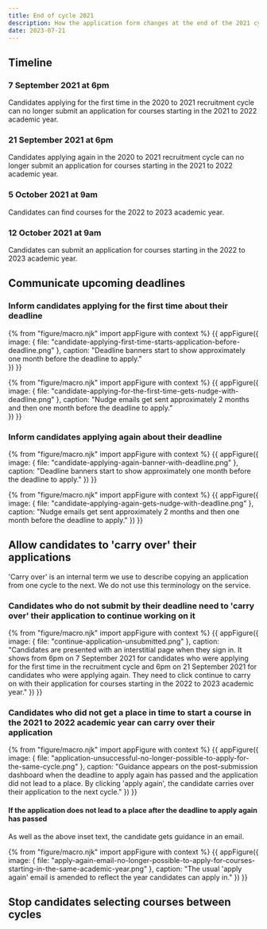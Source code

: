 ```yaml
---
title: End of cycle 2021
description: How the application form changes at the end of the 2021 cycle
date: 2023-07-21
---
```



## Timeline

### 7 September 2021 at 6pm

Candidates applying for the first time in the 2020 to 2021 recruitment cycle can no longer submit an application for courses starting in the 2021 to 2022 academic year.

### 21 September 2021 at 6pm

Candidates applying again in the 2020 to 2021 recruitment cycle can no longer submit an application for courses starting in the 2021 to 2022 academic year.

### 5 October 2021 at 9am

Candidates can find courses for the 2022 to 2023 academic year.

### 12 October 2021 at 9am

Candidates can submit an application for courses starting in the 2022 to 2023 academic year.

## Communicate upcoming deadlines

### Inform candidates applying for the first time about their deadline

{% from "figure/macro.njk" import appFigure with context %}
{{ appFigure({
  image: {
    file: "candidate-applying-first-time-starts-application-before-deadline.png"
  },
  caption: "Deadline banners start to show approximately one month before the deadline to apply."  
}) }}

{% from "figure/macro.njk" import appFigure with context %}
{{ appFigure({
  image: {
    file: "candidate-applying-for-the-first-time-gets-nudge-with-deadline.png"
  },
  caption: "Nudge emails get sent approximately 2 months and then one month before the deadline to apply."   
}) }}

### Inform candidates applying again about their deadline

{% from "figure/macro.njk" import appFigure with context %}
{{ appFigure({
  image: {
    file: "candidate-applying-again-banner-with-deadline.png"
  },
  caption: "Deadline banners start to show approximately one month before the deadline to apply."
}) }}

{% from "figure/macro.njk" import appFigure with context %}
{{ appFigure({
  image: {
    file: "candidate-applying-again-gets-nudge-with-deadline.png"
  },
  caption: "Nudge emails get sent approximately 2 months and then one month before the deadline to apply."
}) }}

## Allow candidates to 'carry over' their applications

<div class="govuk-inset-text">
  'Carry over' is an internal term we use to describe copying an application from one cycle to the next. We do not use this terminology on the service.
</div>

### Candidates who do not submit by their deadline need to 'carry over' their application to continue working on it

{% from "figure/macro.njk" import appFigure with context %}
{{ appFigure({
  image: {
    file: "continue-application-unsubmitted.png"
  },
  caption: "Candidates are presented with an interstitial page when they sign in. It shows from 6pm on 7 September 2021 for candidates who were applying for the first time in the recruitment cycle and 6pm on 21 September 2021 for candidates who were applying again. They need to click continue to carry on with their application for courses starting in the 2022 to 2023 academic year."
}) }}

### Candidates who did not get a place in time to start a course in the 2021 to 2022 academic year can carry over their application

{% from "figure/macro.njk" import appFigure with context %}
{{ appFigure({
  image: {
    file: "application-unsuccessful-no-longer-possible-to-apply-for-the-same-cycle.png"
  },
  caption: "Guidance appears on the post-submission dashboard when the deadline to apply again has passed and the application did not lead to a place. By clicking 'apply again', the candidate carries over their application to the next cycle."
}) }}

#### If the application does not lead to a place after the deadline to apply again has passed

As well as the above inset text, the candidate gets guidance in an email.

{% from "figure/macro.njk" import appFigure with context %}
{{ appFigure({
  image: {
    file: "apply-again-email-no-longer-possible-to-apply-for-courses-starting-in-the-same-academic-year.png"
  },
  caption: "The usual 'apply again' email is amended to reflect the year candidates can apply in."
}) }}  

## Stop candidates selecting courses between cycles
